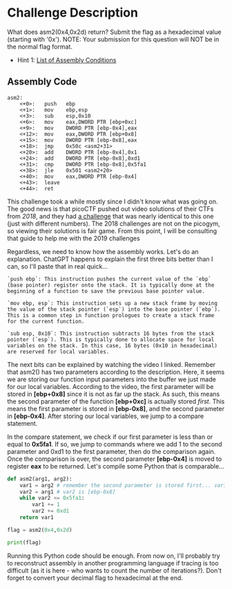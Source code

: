 # Challenge Description

What does asm2(0x4,0x2d) return? Submit the flag as a hexadecimal value (starting with '0x'). NOTE: Your submission for this question will NOT be in the normal flag format.

- Hint 1: [List of Assembly Conditions](https://www.tutorialspoint.com/assembly_programming/assembly_conditions.htm)

## Assembly Code

```
asm2:
	<+0>:	push   ebp
	<+1>:	mov    ebp,esp
	<+3>:	sub    esp,0x10
	<+6>:	mov    eax,DWORD PTR [ebp+0xc]
	<+9>:	mov    DWORD PTR [ebp-0x4],eax
	<+12>:	mov    eax,DWORD PTR [ebp+0x8]
	<+15>:	mov    DWORD PTR [ebp-0x8],eax
	<+18>:	jmp    0x50c <asm2+31>
	<+20>:	add    DWORD PTR [ebp-0x4],0x1
	<+24>:	add    DWORD PTR [ebp-0x8],0xd1
	<+31>:	cmp    DWORD PTR [ebp-0x8],0x5fa1
	<+38>:	jle    0x501 <asm2+20>
	<+40>:	mov    eax,DWORD PTR [ebp-0x4]
	<+43>:	leave  
	<+44>:	ret    
```

This challenge took a while mostly since I didn't know what was going on. The good news is that picoCTF pushed out video solutions of their CTFs from _2018_, and they had [a challenge](https://www.youtube.com/watch?v=o9aVQdnhtmQ&list=PLJ_vkrXdcgH8l7m6PDGxYQm3GHS_5zRmx&index=58) that was nearly identical to this one (just with different numbers). The 2018 challenges are not on the picogym, so viewing their solutions is fair game. From this point, I will be consulting that guide to help me with the 2019 challenges

Regardless, we need to know how the assembly works. Let's do an explanation. ChatGPT happens to explain the first three bits better than I can, so I'll paste that in real quick...

```
`push ebp`: This instruction pushes the current value of the `ebp` (base pointer) register onto the stack. It is typically done at the beginning of a function to save the previous base pointer value.

`mov ebp, esp`: This instruction sets up a new stack frame by moving the value of the stack pointer (`esp`) into the base pointer (`ebp`). This is a common step in function prologues to create a stack frame for the current function.

`sub esp, 0x10`: This instruction subtracts 16 bytes from the stack pointer (`esp`). This is typically done to allocate space for local variables on the stack. In this case, 16 bytes (0x10 in hexadecimal) are reserved for local variables.
```

The next bits can be explained by watching the video I linked. Remember that asm2() has two parameters according to the description. Here, it seems we are storing our function input parameters into the buffer we just made for our local variables. According to the video, the first parameter will be stored in **[ebp+0x8]** since it is not as far up the stack. As such, this means the second parameter of the function **[ebp+0xc]** is actually stored _first_. This means the first parameter is stored in **[ebp-0x8]**, and the second parameter in **[ebp-0x4]**. After storing our local variables, we jump to a compare statement.

In the compare statement, we check if our first parameter is less than or equal to **0x5fa1**. If so, we jump to commands where we add 1 to the second parameter and 0xd1 to the first parameter, then do the comparison again. Once the comparison is over, the second parameter **[ebp-0x4]** is moved to register **eax** to be returned. Let's compile some Python that is comparable...

```python
def asm2(arg1, arg2):
    var1 = arg2 # remember the second parameter is stored first... var1 is [ebp-0x4]
    var2 = arg1 # var2 is [ebp-0x8]
    while var2 <= 0x5fa1:
        var1 += 1
        var2 += 0xd1
    return var1

flag = asm2(0x4,0x2d)

print(flag)
```

Running this Python code should be enough. From now on, I'll probably try to reconstruct assembly in another programming language if tracing is too difficult (as it is here - who wants to count the number of iterations?). Don't forget to convert your decimal flag to hexadecimal at the end.
